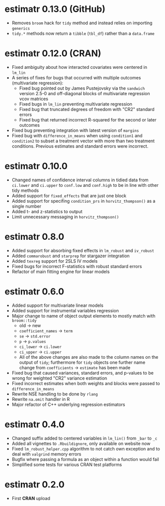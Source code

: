 # estimatr 0.13.0 (GitHub)

* Removes `broom` hack for `tidy` method and instead relies on importing `generics`
* `tidy.*` methods now return a `tibble` (`tbl_df`) rather than a `data.frame`

# estimatr 0.12.0 (CRAN)

* Fixed ambiguity about how interacted covariates were centered in `lm_lin`
* A series of fixes for bugs that occurred with multiple outcomes (multivariate regression):
  * Fixed bug pointed out by James Pustejovsky via the `sandwich` version 2.5-0 and off-diagonal blocks of multivariate regression vcov matrices
  * Fixed bugs in `lm_lin` preventing multivariate regression
  * Fixed bug that truncated degrees of freedom with "CR2"  standard errors
  * Fixed bug that returned incorrect R-squared for the second or later outcomes
* Fixed bug preventing integration with latest version of `margins`
* Fixed bug with `difference_in_means` when using `condition1` and `condition2` to subset a treatment vector with more than two treatment conditions. Previous estimates and standard errors were incorrect.

# estimatr 0.10.0

* Changed names of confidence interval columns in tidied data from `ci.lower` and `ci.upper` to `conf.low` and `conf.high` to be in line with other tidy methods
* Added support for `fixed_effects` that are just one block
* Added support for specifing `condition_prs` in `horvitz_thompson()` as a single number
* Added t- and z-statistics to output
* Limit unnecessary messaging in `horvitz_thompson()`

# estimatr 0.8.0

* Added support for absorbing fixed effects in `lm_robust` and `iv_robust`
* Added `commarobust` and `starprep` for stargazer integration
* Added `texreg` support for 2SLS IV models
* Fixed bugs for incorrect F-statistics with robust standard errors
* Refactor of main fitting engine for linear models

# estimatr 0.6.0

* Added support for multivariate linear models
* Added support for instrumental variables regression
* Major change to name of object output elements to mostly match with `broom::tidy`
  * old -> new
  * `coefficient_names` -> `term`
  * `se` -> `std.error`
  * `p` -> `p.values`
  * `ci_lower` -> `ci.lower`
  * `ci_upper` -> `ci.upper`
  * All of the above changes are also made to the column names on the output of `tidy`; furthermore for `tidy` objects one further name change from `coefficients` -> `estimate` has been made
* Fixed bug that caused variances, standard errors, and p-values to be wrong for weighted "CR2" variance estimation
* Fixed incorrect estimates when both weights and blocks were passed to `difference_in_means`
* Rewrite NSE handling to be done by `rlang`
* Rewrite `na.omit` handler in R
* Major refactor of C++ underlying regression estimators

# estimatr 0.4.0

* Changed suffix added to centered variables in `lm_lin()` from `_bar` to `_c`
* Added all vignettes to `.Rbuildignore`, only available on website now
* Fixed `lm_robust_helper.cpp` algorithm to not catch own exception and to deal with `valgrind` memory errors
* Bugfix where passing a formula as an object within a function would fail
* Simplified some tests for various CRAN test platforms

# estimatr 0.2.0

* First **CRAN** upload
